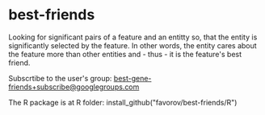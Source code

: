 best-friends
============
Looking for significant pairs of a feature and an entitty so, that the entity is significantly selected by the feature. In other words, the entity cares about the feature more than other entities and - thus - it is the feature's best friend.

Subscrtibe to the user's group: best-gene-friends+subscribe@googlegroups.com

The R package is at R folder: install\_github("favorov/best-friends/R") 
